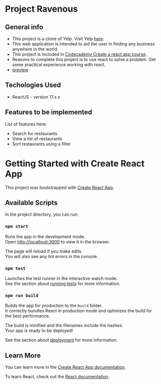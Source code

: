 # Project Ravenous 
## General info 
- This project is a clone of Yelp. Visit Yelp [here](https://www.yelp.se/stockholm). 
- This web application is intended to aid the user in finding any business anywhere in the world. 
- This project is included in [Codecademy Create a react app course](https://www.codecademy.com/learn/paths/build-web-apps-with-react).
- Reasons to complete this project is to use react to solve a problem. Get some practical experience working with react. 
- [preview](https://shuhia-ravenous.netlify.app/)

## Techologies Used
- ReactJS - version 17.x.x

## Features to be implemented
List of features here:
- Search for restaurants
- View a list of restaurants
- Sort restaurants using a filter

# Getting Started with Create React App

This project was bootstrapped with [Create React App](https://github.com/facebook/create-react-app).

## Available Scripts

In the project directory, you can run:

### `npm start`

Runs the app in the development mode.\
Open [http://localhost:3000](http://localhost:3000) to view it in the browser.

The page will reload if you make edits.\
You will also see any lint errors in the console.

### `npm test`

Launches the test runner in the interactive watch mode.\
See the section about [running tests](https://facebook.github.io/create-react-app/docs/running-tests) for more information.

### `npm run build`

Builds the app for production to the `build` folder.\
It correctly bundles React in production mode and optimizes the build for the best performance.

The build is minified and the filenames include the hashes.\
Your app is ready to be deployed!

See the section about [deployment](https://facebook.github.io/create-react-app/docs/deployment) for more information.

## Learn More

You can learn more in the [Create React App documentation](https://facebook.github.io/create-react-app/docs/getting-started).

To learn React, check out the [React documentation](https://reactjs.org/).

